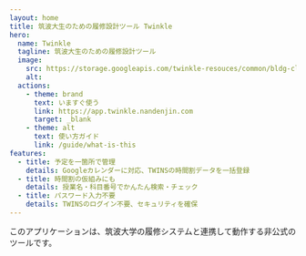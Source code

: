 ```yaml
---
layout: home
title: 筑波大生のための履修設計ツール Twinkle
hero:
  name: Twinkle
  tagline: 筑波大生のための履修設計ツール
  image:
    src: https://storage.googleapis.com/twinkle-resouces/common/bldg-cl.png
    alt: 
  actions:
    - theme: brand
      text: いますぐ使う
      link: https://app.twinkle.nandenjin.com
      target: _blank
    - theme: alt
      text: 使い方ガイド
      link: /guide/what-is-this
features:
  - title: 予定を一箇所で管理
    details: Googleカレンダーに対応、TWINSの時間割データを一括登録
  - title: 時間割の仮組みにも
    details: 授業名・科目番号でかんたん検索・チェック
  - title: パスワード入力不要
    details: TWINSのログイン不要、セキュリティを確保
---
```


このアプリケーションは、筑波大学の履修システムと連携して動作する非公式のツールです。
